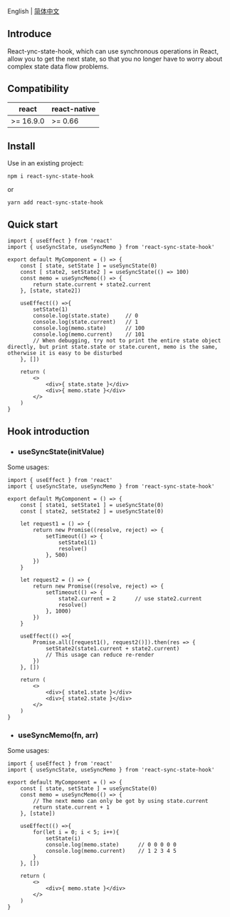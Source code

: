 English | [简体中文](./README-zh_CN.md)

## Introduce

React-ync-state-hook, which can use synchronous operations in React, allow you to get the next state, so that you no longer have to worry about complex state data flow problems.

## Compatibility

| react | react-native |
| -------- | -------- |
| >= 16.9.0 | >= 0.66 |

## Install

Use in an existing project:

```
npm i react-sync-state-hook
```

or

```
yarn add react-sync-state-hook
```

## Quick start

```
import { useEffect } from 'react'
import { useSyncState, useSyncMemo } from 'react-sync-state-hook'

export default MyComponent = () => {
    const [ state, setState ] = useSyncState(0)
    const [ state2, setState2 ] = useSyncState(() => 100)
    const memo = useSyncMemo(() => {
        return state.current + state2.current
    }, [state, state2])
    
    useEffect(() =>{
        setState(1)
        console.log(state.state)     // 0
        console.log(state.current)   // 1
        console.log(memo.state)      // 100
        console.log(memo.current)    // 101
        // When debugging, try not to print the entire state object directly, but print state.state or state.curent, memo is the same, otherwise it is easy to be disturbed
    }, [])
    
    return (
        <>
            <div>{ state.state }</div>
            <div>{ memo.state }</div>
        </>
    )
}
```

## Hook introduction

* ### useSyncState(initValue)

Some usages:

```
import { useEffect } from 'react'
import { useSyncState, useSyncMemo } from 'react-sync-state-hook'

export default MyComponent = () => {
    const [ state1, setState1 ] = useSyncState(0)
    const [ state2, setState2 ] = useSyncState(0)

    let request1 = () => {
        return new Promise((resolve, reject) => {
            setTimeout(() => {
                setState1(1)
                resolve()
            }, 500)
        })
    }

    let request2 = () => {
        return new Promise((resolve, reject) => {
            setTimeout(() => {
                state2.current = 2      // use state2.current
                resolve()
            }, 1000)
        })
    }

    useEffect(() =>{
        Promise.all([request1(), request2()]).then(res => {
            setState2(state1.current + state2.current)
            // This usage can reduce re-render
        })
    }, [])

    return (
        <>
            <div>{ state1.state }</div>
            <div>{ state2.state }</div>
        </>
    )
}
```

* ### useSyncMemo(fn, arr)

Some usages:

```
import { useEffect } from 'react'
import { useSyncState, useSyncMemo } from 'react-sync-state-hook'

export default MyComponent = () => {
    const [ state, setState ] = useSyncState(0)
    const memo = useSyncMemo(() => {
        // The next memo can only be got by using state.current
        return state.current + 1
    }, [state])
    
    useEffect(() =>{
        for(let i = 0; i < 5; i++){
            setState(i)
            console.log(memo.state)      // 0 0 0 0 0
            console.log(memo.current)    // 1 2 3 4 5
        }
    }, [])
    
    return (
        <>
            <div>{ memo.state }</div>
        </>
    )
}
```